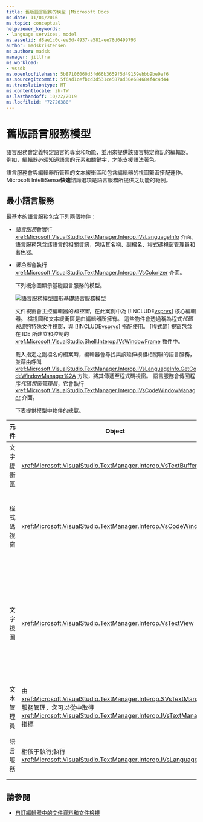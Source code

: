 ```yaml
---
title: 舊版語言服務的模型 |Microsoft Docs
ms.date: 11/04/2016
ms.topic: conceptual
helpviewer_keywords:
- language services, model
ms.assetid: d8ae1c0c-ee3d-4937-a581-ee78d0499793
author: madskristensen
ms.author: madsk
manager: jillfra
ms.workload:
- vssdk
ms.openlocfilehash: 5b87106060d3fd66b3659f5d49159ebbb9be9ef6
ms.sourcegitcommit: 5f6ad1cefbcd3d531ce587ad30e684684f4c4d44
ms.translationtype: MT
ms.contentlocale: zh-TW
ms.lasthandoff: 10/22/2019
ms.locfileid: "72726380"
---
```

# <a name="model-of-a-legacy-language-service"></a>舊版語言服務模型
語言服務會定義特定語言的專案和功能，並用來提供該語言特定資訊的編輯器。 例如，編輯器必須知道語言的元素和關鍵字，才能支援語法著色。

 語言服務會與編輯器所管理的文本緩衝區和包含編輯器的視圖緊密搭配運作。 Microsoft IntelliSense**快速**諮詢選項是語言服務所提供之功能的範例。

## <a name="a-minimal-language-service"></a>最小語言服務
 最基本的語言服務包含下列兩個物件：

- *語言服務*會實行 <xref:Microsoft.VisualStudio.TextManager.Interop.IVsLanguageInfo> 介面。 語言服務包含該語言的相關資訊，包括其名稱、副檔名、程式碼視窗管理員和著色器。

- *著色器*會執行 <xref:Microsoft.VisualStudio.TextManager.Interop.IVsColorizer> 介面。

  下列概念圖顯示基礎語言服務的模型。

  ![語言服務模型圖形](../../extensibility/media/vslanguageservicemodel.gif "vsLanguageServiceModel")基礎語言服務模型

  文件視窗會主控編輯器的*檔視圖*，在此案例中為 [!INCLUDE[vsprvs](../../code-quality/includes/vsprvs_md.md)] 核心編輯器。 檔視圖和文本緩衝區是由編輯器所擁有。 這些物件會透過稱為程式*代碼視窗*的特殊文件視窗，與 [!INCLUDE[vsprvs](../../code-quality/includes/vsprvs_md.md)] 搭配使用。 [程式碼] 視窗包含在 IDE 所建立和控制的 <xref:Microsoft.VisualStudio.Shell.Interop.IVsWindowFrame> 物件中。

  載入指定之副檔名的檔案時，編輯器會尋找與該延伸模組相關聯的語言服務，並藉由呼叫 <xref:Microsoft.VisualStudio.TextManager.Interop.IVsLanguageInfo.GetCodeWindowManager%2A> 方法，將其傳遞至程式碼視窗。 語言服務會傳回程序*代碼視窗管理員*，它會執行 <xref:Microsoft.VisualStudio.TextManager.Interop.IVsCodeWindowManager> 介面。

  下表提供模型中物件的總覽。

| 元件 | Object | 功能 |
|------------------| - | - |
| 文字緩衝區 | <xref:Microsoft.VisualStudio.TextManager.Interop.VsTextBuffer> | Unicode 讀取/寫入文字資料流程。 文字可能會使用其他編碼。 |
| 程式碼視窗 | <xref:Microsoft.VisualStudio.TextManager.Interop.VsCodeWindow> | 包含一或多個文字流覽的文件視窗。 當 [!INCLUDE[vsprvs](../../code-quality/includes/vsprvs_md.md)] 在多重文件介面（MDI）模式時，程式碼視窗為 MDI 子系。 |
| 文字視圖 | <xref:Microsoft.VisualStudio.TextManager.Interop.VsTextView> | 一個視窗，可讓使用者使用鍵盤和滑鼠來流覽和觀看文字。 使用者會看到文字視圖做為編輯器。 您可以在一般編輯器視窗、[輸出] 視窗和 [即時運算] 視窗中使用文字流覽。 此外，您可以在程式碼視窗內設定一或多個文字流覽。 |
| 文本管理員 | 由 <xref:Microsoft.VisualStudio.TextManager.Interop.SVsTextManager> 服務管理，您可以從中取得 <xref:Microsoft.VisualStudio.TextManager.Interop.IVsTextManager> 指標 | 此元件會維護先前所述之所有元件共用的通用資訊。 |
| 語言服務 | 相依于執行;執行 <xref:Microsoft.VisualStudio.TextManager.Interop.IVsLanguageInfo> | 物件，提供編輯器語言特定的資訊，例如語法反白顯示、語句完成和括弧對稱。 |

## <a name="see-also"></a>請參閱
- [自訂編輯器中的文件資料和文件檢視](../../extensibility/document-data-and-document-view-in-custom-editors.md)